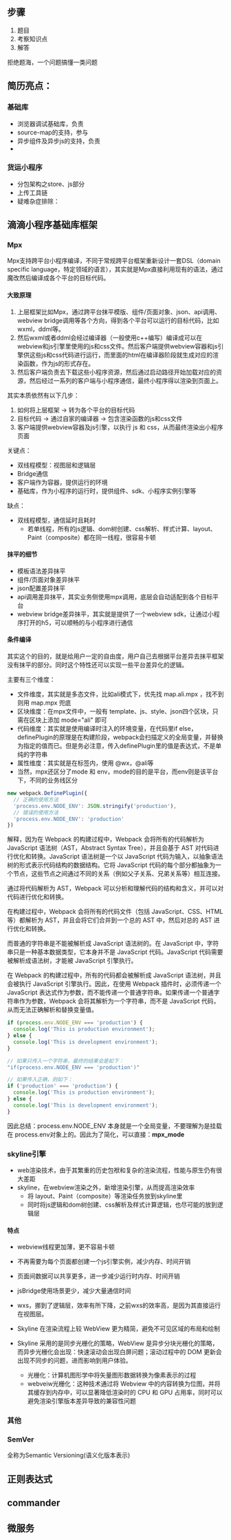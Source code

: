
## 步骤
1. 题目
2. 考察知识点
3. 解答

拒绝题海，一个问题搞懂一类问题

## 简历亮点：

### 基础库

- 浏览器调试基础库，负责
- source-map的支持，参与
- 异步组件及异步js的支持，负责
- 

### 货运小程序

- 分包架构之store、js部分
- 上传工具链
- 疑难杂症排除：


## 滴滴小程序基础库框架

### Mpx

Mpx支持跨平台小程序编译，不同于常规跨平台框架重新设计一套DSL（domain specific language，特定领域的语言），其实就是Mpx直接利用现有的语法，通过魔改然后编译成各个平台的目标代码。

#### 大致原理

1. 上层框架比如Mpx，通过跨平台抹平模版、组件/页面对象、json、api调用、webview bridge调用等各个方向，得到各个平台可以运行的目标代码，比如wxml，ddml等。
2. 然后wxml或者ddml会经过编译器（一般使用c++编写）编译成可以在webview和js引擎里使用的js和css文件。然后客户端提供webview容器和js引擎供这些js和css代码进行运行，而里面的html在编译器阶段就生成对应的渲染函数，作为js的形式存在。
3. 然后客户端负责去下载这些小程序资源，然后通过启动路径开始加载对应的资源，然后经过一系列的客户端与小程序通信，最终小程序得以渲染到页面上。

其实本质依然有以下几步：

1. 如何将上层框架 -> 转为各个平台的目标代码
2. 目标代码 -> 通过自家的编译器 -> 包含渲染函数的js和css文件
3. 客户端提供webview容器及js引擎，以执行 js 和 css，从而最终渲染出小程序页面

关键点：

- 双线程模型：视图层和逻辑层
- Bridge通信
- 客户端作为容器，提供运行的环境
- 基础库，作为小程序的运行时，提供组件、sdk、小程序实例引擎等

缺点：

- 双线程模型，通信延时且耗时
    - 若单线程，所有的js逻辑、dom树创建、css解析、样式计算、layout、Paint（composite）都在同一线程，很容易卡顿

#### 抹平的细节

- 模板语法差异抹平
- 组件/页面对象差异抹平
- json配置差异抹平
- api调用差异抹平，其实业务侧使用mpx调用，底层会自动适配到各个目标平台
- webview bridge差异抹平，其实就是提供了一个webview sdk，让通过小程序打开的h5，可以顺畅的与小程序进行通信

#### 条件编译

其实这个的目的，就是给用户一定的自由度，用户自己去根据平台差异去抹平框架没有抹平的部分。同时这个特性还可以实现一些平台差异化的逻辑。

主要有三个维度：
- 文件维度，其实就是多态文件，比如ali模式下，优先找 map.ali.mpx ，找不到则用 map.mpx 兜底
- 区块维度：在mpx文件中，一般有 template、js、style、json四个区块，只需在区块上添加 mode="ali" 即可
- 代码维度：其实就是使用编译时注入的环境变量，在代码里if else，definePlugin的原理是在构建阶段，webpack会扫描定义的全局变量，并替换为指定的值而已。但是务必注意，传入definePlugin里的值是表达式，不是单纯的字符串
- 属性维度：其实就是在标签内，使用 @wx，@ali等
- 当然，mpx还区分了mode 和 env，mode的目的是平台，而env则是该平台下，不同的业务线区分

```js
new webpack.DefinePlugin({
  // 正确的使用方法
  'process.env.NODE_ENV': JSON.stringify('production'),
  // 错误的使用方法
  'process.env.NODE_ENV': 'production'
})
```

解释，因为在 Webpack 的构建过程中，Webpack 会将所有的代码解析为 JavaScript 语法树（AST，Abstract Syntax Tree），并且会基于 AST 对代码进行优化和转换。JavaScript 语法树是一个以 JavaScript 代码为输入，以抽象语法树的形式表示代码结构的数据结构。它将 JavaScript 代码的每个部分都抽象为一个节点，这些节点之间通过不同的关系（例如父子关系、兄弟关系等）相互连接。

通过将代码解析为 AST，Webpack 可以分析和理解代码的结构和含义，并可以对代码进行优化和转换。

在构建过程中，Webpack 会将所有的代码文件（包括 JavaScript、CSS、HTML 等）都解析为 AST，并且会将它们合并到一个总的 AST 中，然后对总的 AST 进行优化和转换。

而普通的字符串是不能被解析成 JavaScript 语法树的。在 JavaScript 中，字符串只是一种基本数据类型，它本身并不是 JavaScript 代码。JavaScript 代码需要被解析成语法树，才能被 JavaScript 引擎执行。

在 Webpack 的构建过程中，所有的代码都会被解析成 JavaScript 语法树，并且会被执行 JavaScript 引擎执行。因此，在使用 Webpack 插件时，必须传递一个 JavaScript 表达式作为参数，而不能传递一个普通字符串。如果传递一个普通字符串作为参数，Webpack 会将其解析为一个字符串，而不是 JavaScript 代码，从而无法正确解析和替换变量值。


```js
if (process.env.NODE_ENV === 'production') {
  console.log('This is production environment');
} else {
  console.log('This is development environment');
}

// 如果只传入一个字符串，最终的结果会是如下：
"if(process.env.NODE_ENV === 'production')"

// 如果传入正确，则如下：
if ('production' === 'production') {
  console.log('This is production environment');
} else {
  console.log('This is development environment');
}
```
因此总结：process.env.NODE_ENV 本身就是一个全局变量，不要理解为是挂载在 process.env对象上的。因此为了简化，可以直接：__mpx_mode__

### skyline引擎

- web渲染技术，由于其繁重的历史包袱和复杂的渲染流程，性能与原生仍有很大差距
- skyline，在webview渲染之外，新增渲染引擎，从而提高渲染效率
    - 将 layout、Paint（composite）等渲染任务放到skyline里
    - 同时将js逻辑和dom树创建、css解析及样式计算逻辑，也尽可能的放到逻辑层

#### 特点
- webview线程更加薄，更不容易卡顿
- 不再需要为每个页面都创建一个js引擎实例，减少内存、时间开销
- 页面间数据可以共享更多，进一步减少运行时内存、时间开销
- jsBridge使用场景更少，减少大量通信时间

- wxs，挪到了逻辑层，效率有所下降，之前wxs的效率高，是因为其直接运行在视图层。

- Skyline 在渲染流程上较 WebView 更为精简，避免不可见区域的布局和绘制
- Skyline 采用的是同步光栅化的策略，WebView 是异步分块光栅化的策略，而异步光栅化会出现：快速滚动会出现白屏问题；滚动过程中的 DOM 更新会出现不同步的问题，进而影响到用户体验。
    - 光栅化：计算机图形学中将矢量图形数据转换为像素表示的过程
    - webveiw光栅化：这种技术通过将 Webview 中的内容转换为位图，并将其缓存到内存中，可以显著降低渲染时的 CPU 和 GPU 占用率，同时可以避免渲染引擎版本差异导致的兼容性问题

### 其他

### SemVer 
全称为Semantic Versioning(语义化版本表示)


## 正则表达式

## commander

## 微服务




